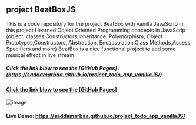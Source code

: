 ## project BeatBoxJS
This is a code repository for the project BeatBox with vanilla JavaScrip 
in this project I learned Object Oriented Programming concepts in JavaScrip
(object, classes,Constructors,Inheritance, Polymorphism, Object Prototypes,Constructors, 
Abstraction, Encapsulation,Class Methods,Access Specifiers and more)
BeatBox is a nice functional project to add some musical effect in live stream

##### Click the link blow to see the [GitHub Pages] : (https://saddamarbaa.github.io/project_todo_app_vanillaJS/)
#### <a href=" https://saddamarbaa.github.io/project-beatBoxJS/">Click the link blow to see the [GitHub Pages] </a>

![image](https://user-images.githubusercontent.com/51326421/107108388-18649880-686a-11eb-8bdb-cc68f6442951.png)

#### Live Demo: https://saddamarbaa.github.io/project_todo_app_vanillaJS/

